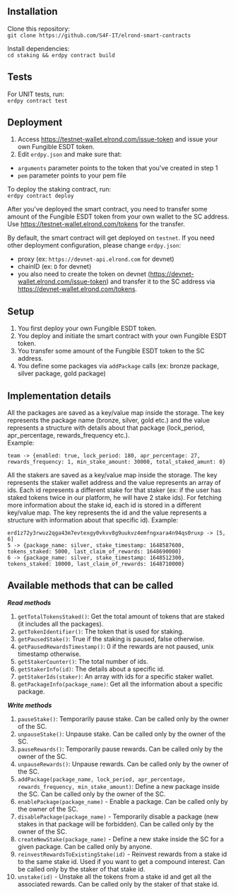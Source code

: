 ## Installation

Clone this repository:  
`git clone https://github.com/S4F-IT/elrond-smart-contracts`

Install dependencies:  
`cd staking && erdpy contract build`

## Tests

For UNIT tests, run:  
`erdpy contract test`

## Deployment

1. Access https://testnet-wallet.elrond.com/issue-token and issue your own Fungible ESDT token.
2. Edit `erdpy.json` and make sure that:
- `arguments` parameter points to the token that you've created in step 1
- `pem` parameter points to your pem file

To deploy the staking contract, run:  
`erdpy contract deploy`

After you've deployed the smart contract, you need to transfer some amount of the Fungible ESDT token from your own wallet to the SC address. Use https://testnet-wallet.elrond.com/tokens for the transfer.

By default, the smart contract will get deployed on `testnet`. If you need other deployment configuration, please change `erdpy.json`:
- proxy (ex: `https://devnet-api.elrond.com` for devnet)
- chainID (ex: `D` for devnet)
- you also need to create the token on devnet (https://devnet-wallet.elrond.com/issue-token) and transfer it to the SC address via https://devnet-wallet.elrond.com/tokens.

## Setup

1. You first deploy your own Fungible ESDT token.
2. You deploy and initiate the smart contract with your own Fungible ESDT token.
3. You transfer some amount of the Fungible ESDT token to the SC address.
4. You define some packages via `addPackage` calls (ex: bronze package, silver package, gold package)

## Implementation details

All the packages are saved as a key/value map inside the storage. The key represents the package name (bronze, silver, gold etc.) and the value represents a structure with details about that package (lock_period, apr_percentage, rewards_frequency etc.).  
Example:
```
team -> {enabled: true, lock_period: 180, apr_percentage: 27, rewards_frequency: 1, min_stake_amount: 30000, total_staked_amunt: 0}
```

All the stakers are saved as a key/value map inside the storage. The key represents the staker wallet address and the value represents an array of ids. Each id represents a different stake for that staker (ex: if the user has staked tokens twice in our platform, he will have 2 stake ids). For fetching more information about the stake id, each id is stored in a different key/value map. The key represents the id and the value represents a structure with information about that specific id).
Example:
```
erd1z72y3rwuz2qga43m7evtexgy0vkvv8g9uukvz4emfngxara4n94qs0ruxp -> [5, 6]
5 -> {package_name: silver, stake_timestamp: 1648587600, tokens_staked: 5000, last_claim_of_rewards: 1648690000}
6 -> {package_name: silver, stake_timestamp: 1648512300, tokens_staked: 10000, last_claim_of_rewards: 1648710000}
```

## Available methods that can be called

***Read methods***
1) `getTotalTokensStaked()`: Get the total amount of tokens that are staked (it includes all the packages).
2) `getTokenIdentifier()`: The token that is used for staking.
3) `getPausedStake()`: True if the staking is paused, false otherwise.
4) `getPausedRewardsTimestamp()`: 0 if the rewards are not paused, unix timestamp otherwise.
5) `getStakerCounter()`: The total number of ids.
6) `getStakerInfo(id)`: The details about a specific id.
7) `getStakerIds(staker)`: An array with ids for a specific staker wallet.
8) `getPackageInfo(package_name)`: Get all the information about a specific package.

***Write methods***
1) `pauseStake()`: Temporarily pause stake. Can be called only by the owner of the SC.
2) `unpauseStake()`: Unpause stake. Can be called only by the owner of the SC.
3) `pauseRewards()`: Temporarily pause rewards. Can be called only by the owner of the SC.
4) `unpauseRewards()`: Unpause rewards. Can be called only by the owner of the SC.
5) `addPackage(package_name, lock_period, apr_percentage, rewards_frequency, min_stake_amount)`: Define a new package inside the SC. Can be called only by the owner of the SC.
6) `enablePackage(package_name)` - Enable a package. Can be called only by the owner of the SC.
7) `disablePackage(package_name)` - Temporarily disable a package (new stakes in that package will be forbidden). Can be called only by the owner of the SC.
8) `createNewStake(package_name)` - Define a new stake inside the SC for a given package. Can be called only by anyone.
9) `reinvestRewardsToExistingStake(id)` - Reinvest rewards from a stake id to the same stake id. Used if you want to get a compound interest. Can be called only by the staker of that stake id.
10) `unstake(id)` - Unstake all the tokens from a stake id and get all the associated rewards. Can be called only by the staker of that stake id.

